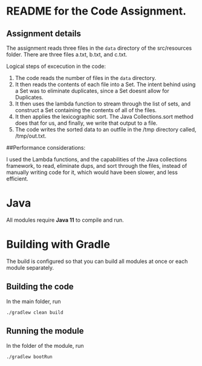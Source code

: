 # README for the Code Assignment.

## Assignment details

The assignment reads three files in the `data` directory of the src/resources folder. There are three files a.txt, b.txt, and c.txt.

Logical steps of excecution in the code:
1. The code reads the number of files in the `data` directory.
2. It then reads the contents of each file into a Set<String>. The intent behind using a Set was to eliminate duplicates, since a Set doesnt allow for Duplicates.
3. It then uses the lambda function to stream through the list of sets, and construct a Set containing the contents of all of the files.
4. It then applies the lexicographic sort. The Java Collections.sort method does that for us, and finally, we write that output to a file.
5. The code writes the sorted data to an outfile in the /tmp directory called, /tmp/out.txt. 

##Performance considerations:

I used the Lambda functions, and the capabilities of the Java collections framework, to read, eliminate dups, and sort through the files, 
instead of manually writing code for it, which would have been slower, and less efficient.

# Java
All modules require **Java 11** to compile and run.

# Building with Gradle

The build is configured so that you can build all modules at once or each module separately.

## Building the code

In the main folder, run 
```
./gradlew clean build
```

## Running the module

In the folder of the module, run

```
./gradlew bootRun
```

